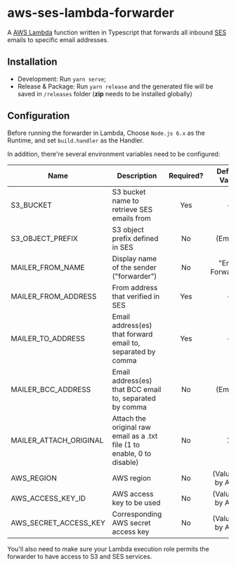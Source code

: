 # aws-ses-lambda-forwarder

A [AWS Lambda](https://aws.amazon.com/lambda) function written in Typescript that forwards all inbound [SES](https://aws.amazon.com/ses) emails to specific email addresses.

## Installation

- Development: Run `yarn serve`;
- Release & Package: Run `yarn release` and the generated file will be saved in `/releases` folder (**zip** needs to be installed globally)

## Configuration

Before running the forwarder in Lambda, Choose `Node.js 6.x` as the Runtime, and set `build.handler` as the Handler.

In addition, there're several environment variables need to be configured:

| Name                   	| Description                                                              	| Required? 	|    Default Value   	|
|------------------------	|--------------------------------------------------------------------------	|:---------:	|:------------------:	|
| S3_BUCKET              	| S3 bucket name to retrieve SES emails from                               	|    Yes    	|          -         	|
| S3_OBJECT_PREFIX       	| S3 object prefix defined in SES                                          	|     No    	|       (Empty)      	|
| MAILER_FROM_NAME       	| Display name of the sender ("forwarder")                                 	|     No    	|  "Email Forwarder" 	|
| MAILER_FROM_ADDRESS    	| From address that verified in SES                                        	|    Yes    	|          -         	|
| MAILER_TO_ADDRESS      	| Email address(es) that forward email to, separated by comma              	|    Yes    	|          -         	|
| MAILER_BCC_ADDRESS     	| Email address(es) that BCC email to, separated by comma                  	|     No    	|       (Empty)      	|
| MAILER_ATTACH_ORIGINAL 	| Attach the original raw email as a .txt file (1 to enable, 0 to disable) 	|     No    	|          1         	|
| AWS_REGION             	| AWS region                                                               	|     No    	| (Value set by AWS) 	|
| AWS_ACCESS_KEY_ID      	| AWS access key to be used                                                	|     No    	| (Value set by AWS) 	|
| AWS_SECRET_ACCESS_KEY  	| Corresponding AWS secret access key                                      	|     No    	| (Value set by AWS) 	|

You'll also need to make sure your Lambda execution role permits the forwarder to have access to S3 and SES services.
